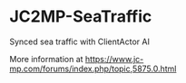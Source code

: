 # JC2MP-SeaTraffic
Synced sea traffic with ClientActor AI

More information at https://www.jc-mp.com/forums/index.php/topic,5875.0.html
